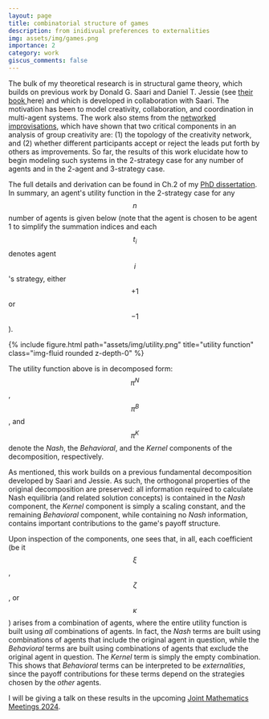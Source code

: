 ```yaml
---
layout: page
title: combinatorial structure of games
description: from inidivual preferences to externalities
img: assets/img/games.png
importance: 2
category: work
giscus_comments: false
---
```


The bulk of my theoretical research is in structural game theory, which builds on previous work by Donald G. Saari and Daniel T. Jessie (see <a href="https://link.springer.com/book/10.1007/978-3-030-35847-1"> their book </a> here) and which is developed in collaboration with Saari. The motivation has been to model creativity, collaboration, and coordination in multi-agent systems. The work also stems from the <a href="../network_improv">networked improvisations</a>, which have shown that two critical components in an analysis of group creativity are: (1) the topology of the creativity network, and (2) whether different participants accept or reject the leads put forth by others as improvements. So far, the results of this work elucidate how to begin modeling such systems in the 2-strategy case for any number of agents and in the 2-agent and 3-strategy case.

The full details and derivation can be found in Ch.2 of my <a href="../../publications">PhD dissertation</a>. In summary, an agent's utility function in the 2-strategy case for any $$n$$ number of agents is given below (note that the agent is chosen to be agent 1 to simplify the summation indices and each $$t_i$$ denotes agent $$i$$'s strategy, either $$+1$$ or $$-1$$).

<div class="row">
    <div class="col-sm mt-3 mt-md-0">
        {% include figure.html path="assets/img/utility.png" title="utility function" class="img-fluid rounded z-depth-0" %}
    </div>
</div>

The utility function above is in decomposed form: $$\pi^N$$, $$\pi^B$$, and $$\pi^K$$ denote the *Nash*, the *Behavioral*, and the *Kernel* components of the decomposition, respectively.

As mentioned, this work builds on a previous fundamental decomposition developed by Saari and Jessie. As such, the  orthogonal properties of the original decomposition are preserved: all information required to calculate Nash equilibria (and related solution concepts) is contained in the *Nash* component, the *Kernel* component is simply a scaling constant, and the remaining *Behavioral* component, while containing no *Nash* information, contains important contributions to the game's payoff structure.

Upon inspection of the components, one sees that, in all, each coefficient (be it $$\xi$$, $$\zeta$$, or $$\kappa$$) arises from a combination of agents, where the entire utility function is built using *all* combinations of agents. In fact, the *Nash* terms are built using combinations of agents that include the original agent in question, while the *Behavioral* terms are built using combinations of agents that exclude the original agent in question. The *Kernel* term is simply the empty combination. This shows that *Behavioral* terms can be interpreted to be *externalities*, since the payoff contributions for these terms depend on the strategies chosen by the *other* agents.

I will be giving a talk on these results in the upcoming <a href="https://meetings.ams.org/math/jmm2024/meetingapp.cgi/Paper/32892">Joint Mathematics Meetings 2024</a>.